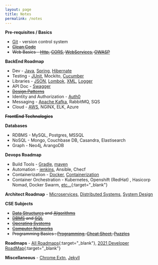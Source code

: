 ```yaml
---
layout: page
title: Notes
permalink: /notes
---
```


**Pre-requisites / Basics**
- [Git](git) - version control system
- ~~[Clean Code](clean-code)~~
- ~~Web Basics - [Http](http), [CORS](cors), [WebServices](webservices), [OWASP](owasp)~~

**BackEnd Roadmap**
- Dev - [Java](java), [Spring](spring/), [Hibernate](hibernate)
- Testing - [JUnit](junit), Mockito, [Cucumber](cucumber)
- Libraries - [JSON](json), [Lombok](lombok), [XML](xml), [Logger](logger)
- API Doc - [Swagger](swagger)
- ~~[Design Patterns](design-patterns)~~
- Identity and Authorization - [Auth0](auth0)
- Messaging - [Apache Kafka](kafka), RabbitMQ, SQS
- Cloud - [AWS](aws), NGINX, ELK, Azure

~~**FrontEnd Technologies**~~

**Databases**
- RDBMS - MySQL, Postgres, MSSQL
- NoSQL - Mongo, Couchbase DB, Casandra, Elastisearch
- Graph - Neo4j, ArangoDB

**Devops Roadmap**
- Build Tools - [Gradle](gradle), [maven](maven)
- Automation - [jenkins](jenkins), Ansible, Checf
- Containerization - [Docker](docker), [Containerization](containerization)
- Container Orchestration - Kubernetes, Openshift (RedHat) , Hasicorp Nomad, Docker Swarm, [etc...](https://devopscube.com/docker-container-clustering-tools/){:target="\_blank"}

**Architect Roadmap** - [Microservices](microservices), [Distributed Systems](distributed-systems), [System Design](system-design)

**CSE Subjects**
- ~~[Data Structures](ds) and [Algorithms](algo)~~
- ~~[DBMS](dbms) and [SQL](sql)~~
- ~~[Operating Systems](os)~~
- ~~[Computer Networks](cn)~~
- ~~Programming Basics : [Programming](programming-basics), [Cheat Sheet](cheatsheet), [Puzzles](puzzles)~~

**Roadmaps** - [All Roadmaps](https://roadmap.sh/){:target="\_blank"}, [2021 Developer RoadMap](https://javarevisited.blogspot.com/2019/10/the-java-developer-roadmap.html){:target="\_blank"}

**Miscellaneous** - [Chrome Extn](chrome), [Jekyll](jekyll)
